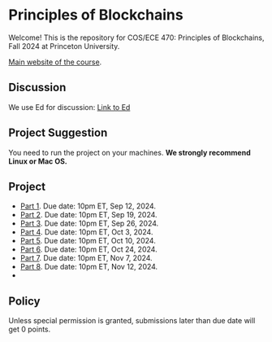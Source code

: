 # Principles of Blockchains

Welcome! This is the repository for COS/ECE 470: Principles of Blockchains, Fall 2024 at Princeton University. 

[Main website of the course](https://web3.princeton.edu/principles-of-blockchains/).

## Discussion
We use Ed for discussion: [Link to Ed](https://edstem.org/us/courses/65555/)

## Project Suggestion
You need to run the project on your machines. **We strongly recommend Linux or Mac OS.**

## Project

- [Part 1](Project1). Due date: 10pm ET, Sep 12, 2024.
- [Part 2](Project2). Due date: 10pm ET, Sep 19, 2024.
- [Part 3](Project3). Due date: 10pm ET, Sep 26, 2024.
- [Part 4](Project4). Due date: 10pm ET, Oct 3, 2024.
- [Part 5](Project5). Due date: 10pm ET, Oct 10, 2024.
- [Part 6](Project6). Due date: 10pm ET, Oct 24, 2024.
- [Part 7](Project7). Due date: 10pm ET, Nov 7, 2024.
- [Part 8](Project8). Due date: 10pm ET, Nov 12, 2024.
- 
## Policy
Unless special permission is granted, submissions later than due date will get 0 points.
